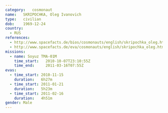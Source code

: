 ```yaml
---
category:	cosmonaut
name:	SKRIPOCHKA, Oleg Ivanovich 
type:	civilian
dob:	1969-12-24
country:
  - RUS
references:
  - http://www.spacefacts.de/bios/cosmonauts/english/skripochka_oleg.htm
  - http://www.spacefacts.de/eva/cosmonauts/english/skripochka_oleg.htm
missions:
  - name: Soyuz TMA-01M
    time_start:   2010-10-07T23:10:55Z
    time_end:     2011-03-16T07:55Z
evas:
  - time_start: 2010-11-15
    duration:   6h27m
  - time_start: 2011-01-21
    duration:   5h23m
  - time_start: 2011-02-16
    duration:   4h51m
gender:	Male
---
```

